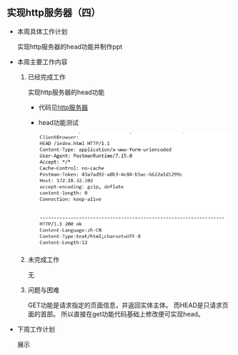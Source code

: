 ## 实现http服务器（四）

- 本周具体工作计划

  实现http服务器的head功能并制作ppt

- 本周主要工作内容

  1. 已经完成工作

     实现http服务器的head功能

     - 代码见[http服务器](https://github.com/2019cloudcomputingpractices/CloudComputingCourse/blob/16340291-%E5%BC%A0%E9%A9%AC%E8%89%AF-16340268-%E6%9D%A8%E8%B1%AA/%E5%A4%A7%E4%BD%9C%E4%B8%9A/HttpServer/src/MyServer/HttpServer.java)

     - head功能测试

       ![1561823019173](https://github.com/2019cloudcomputingpractices/CloudComputingCourse/blob/16340291-%E5%BC%A0%E9%A9%AC%E8%89%AF-16340268-%E6%9D%A8%E8%B1%AA/task1/picture/1561823019173.png?raw=true)

  2. 未完成工作

     无

  3. 问题与困难

     GET功能是请求指定的页面信息，并返回实体主体。 而HEAD是只请求页面的首部。 所以直接在get功能代码基础上修改便可实现head。

- 下周工作计划

  展示

